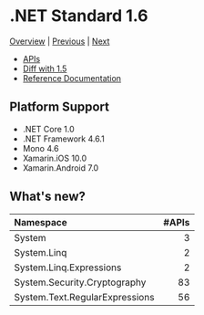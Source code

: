 # .NET Standard 1.6

[Overview](../versions.md) | [Previous](netstandard1.5.md) | [Next](netstandard2.0.md)

* [APIs](netstandard1.6_ref.md)
* [Diff with 1.5](netstandard1.6_diff.md)
* [Reference Documentation](https://docs.microsoft.com/dotnet/api/?view=netstandard-1.6)

## Platform Support

* .NET Core 1.0
* .NET Framework 4.6.1
* Mono 4.6
* Xamarin.iOS 10.0
* Xamarin.Android 7.0

## What's new?

| Namespace                      | #APIs |
|:-------------------------------|------:|
| System                         |     3 |
| System.Linq                    |     2 |
| System.Linq.Expressions        |     2 |
| System.Security.Cryptography   |    83 |
| System.Text.RegularExpressions |    56 |
